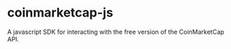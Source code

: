 # coinmarketcap-js

A javascript SDK for interacting with the free version of the CoinMarketCap API.
